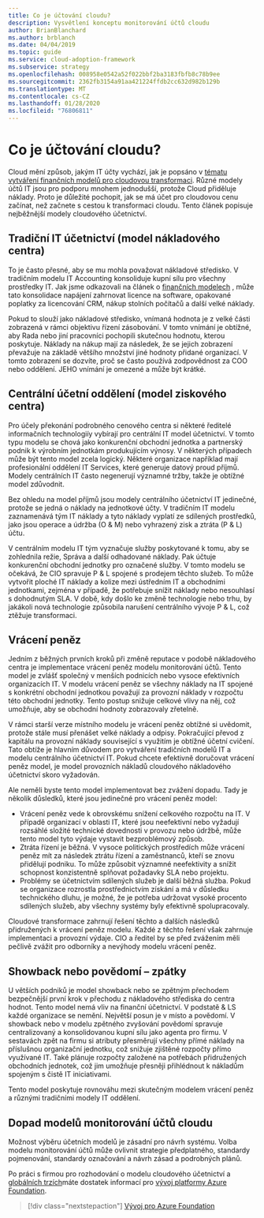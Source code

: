 ```yaml
---
title: Co je účtování cloudu?
description: Vysvětlení konceptu monitorování účtů cloudu
author: BrianBlanchard
ms.author: brblanch
ms.date: 04/04/2019
ms.topic: guide
ms.service: cloud-adoption-framework
ms.subservice: strategy
ms.openlocfilehash: 008958e0542a52f022bbf2ba3183fbfb8c78b9ee
ms.sourcegitcommit: 2362fb3154a91aa421224ffdb2cc632d982b129b
ms.translationtype: MT
ms.contentlocale: cs-CZ
ms.lasthandoff: 01/28/2020
ms.locfileid: "76806811"
---
```

<!-- markdownlint-disable MD026 -->

# <a name="what-is-cloud-accounting"></a>Co je účtování cloudu?

Cloud mění způsob, jakým IT účty vychází, jak je popsáno v [tématu vytváření finančních modelů pro cloudovou transformaci](./financial-models.md). Různé modely účtů IT jsou pro podporu mnohem jednodušší, protože Cloud přiděluje náklady. Proto je důležité pochopit, jak se má účet pro cloudovou cenu začínat, než začnete s cestou k transformaci cloudu. Tento článek popisuje nejběžnější modely cloudového účetnictví.

## <a name="traditional-it-accounting-cost-center-model"></a>Tradiční IT účetnictví (model nákladového centra)

To je často přesné, aby se mu mohla považovat nákladové středisko. V tradičním modelu IT Accounting konsoliduje kupní sílu pro všechny prostředky IT. Jak jsme odkazovali na článek o [finančních modelech](./financial-models.md) , může tato konsolidace napájení zahrnovat licence na software, opakované poplatky za licencování CRM, nákup stolních počítačů a další velké náklady.

Pokud to slouží jako nákladové středisko, vnímaná hodnota je z velké části zobrazená v rámci objektivu řízení zásobování. V tomto vnímání je obtížné, aby Rada nebo jiní pracovníci pochopili skutečnou hodnotu, kterou poskytuje. Náklady na nákup mají za následek, že se jejich zobrazení převažuje na základě většího množství jiné hodnoty přidané organizací. V tomto zobrazení se dozvíte, proč se často používá zodpovědnost za COO nebo oddělení. JEHO vnímání je omezené a může být krátké.

## <a name="central-it-accounting-profit-center-model"></a>Centrální účetní oddělení (model ziskového centra)

Pro účely překonání podrobného cenového centra si některé ředitelé informačních technologiíy vybírají pro centrální IT model účetnictví. V tomto typu modelu se chová jako konkurenční obchodní jednotka a partnerský podnik k výrobním jednotkám produkujícím výnosy. V některých případech může být tento model zcela logický. Některé organizace například mají profesionální oddělení IT Services, které generuje datový proud příjmů. Modely centrálních IT často negenerují významné tržby, takže je obtížné model zdůvodnit.

Bez ohledu na model příjmů jsou modely centrálního účetnictví IT jedinečné, protože se jedná o náklady na jednotkové účty. V tradičním IT modelu zaznamenává tým IT náklady a tyto náklady vyplatí ze sdílených prostředků, jako jsou operace a údržba (O & M) nebo vyhrazený zisk a ztráta (P & L) účtu.

V centrálním modelu IT tým vyznačuje služby poskytované k tomu, aby se zohlednila režie, Správa a další odhadované náklady. Pak účtuje konkurenční obchodní jednotky pro označené služby. V tomto modelu se očekává, že CIO spravuje P & L spojené s prodejem těchto služeb. To může vytvořit ploché IT náklady a kolize mezi ústředním IT a obchodními jednotkami, zejména v případě, že potřebuje snížit náklady nebo nesouhlasí s dohodnutým SLA. V době, kdy došlo ke změně technologie nebo trhu, by jakákoli nová technologie způsobila narušení centrálního vývoje P & L, což ztěžuje transformaci.

## <a name="chargeback"></a>Vrácení peněz

Jedním z běžných prvních kroků při změně reputace v podobě nákladového centra je implementace vrácení peněz modelu monitorování účtů. Tento model je zvlášť společný v menších podnicích nebo vysoce efektivních organizacích IT. V modelu vrácení peněz se všechny náklady na IT spojené s konkrétní obchodní jednotkou považují za provozní náklady v rozpočtu této obchodní jednotky. Tento postup snižuje celkové vlivy na něj, což umožňuje, aby se obchodní hodnoty zobrazovaly zřetelně.

V rámci starší verze místního modelu je vrácení peněz obtížné si uvědomit, protože stále musí přenášet velké náklady a odpisy. Pokračující převod z kapitálu na provozní náklady související s využitím je obtížné účetní cvičení. Tato obtíže je hlavním důvodem pro vytváření tradičních modelů IT a modelu centrálního účetnictví IT. Pokud chcete efektivně doručovat vrácení peněz model, je model provozních nákladů cloudového nákladového účetnictví skoro vyžadován.

Ale neměli byste tento model implementovat bez zvážení dopadu. Tady je několik důsledků, které jsou jedinečné pro vrácení peněz model:

- Vrácení peněz vede k obrovskému snížení celkového rozpočtu na IT. V případě organizací v oblasti IT, které jsou neefektivní nebo vyžadují rozsáhlé složité technické dovednosti v provozu nebo údržbě, může tento model tyto výdaje vystavit bezproblémový způsob.
- Ztráta řízení je běžná. V vysoce politických prostředích může vrácení peněz mít za následek ztrátu řízení a zaměstnanců, kteří se znovu přidělují podniku. To může způsobit významné neefektivity a snížit schopnost konzistentně splňovat požadavky SLA nebo projektu.
- Problémy se účetnictvím sdílených služeb je další běžná služba. Pokud se organizace rozrostla prostřednictvím získání a má v důsledku technického dluhu, je možné, že je potřeba udržovat vysoké procento sdílených služeb, aby všechny systémy byly efektivně spolupracovaly.

Cloudové transformace zahrnují řešení těchto a dalších následků přidružených k vrácení peněz modelu. Každé z těchto řešení však zahrnuje implementaci a provozní výdaje. CIO a ředitel by se před zvážením měli pečlivě zvážit pro odborníky a nevýhody modelu vrácení peněz.

## <a name="showback-or-awareness-back"></a>Showback nebo povědomí – zpátky

U větších podniků je model showback nebo se zpětným přechodem bezpečnější první krok v přechodu z nákladového střediska do centra hodnot. Tento model nemá vliv na finanční účetnictví. V podstatě & LS každé organizace se nemění. Největší posun je v místo a povědomí. V showback nebo v modelu zpětného zvyšování povědomí spravuje centralizovaný a konsolidovanou kupní sílu jako agenta pro firmu. V sestavách zpět na firmu si atributy přesměrují všechny přímé náklady na příslušnou organizační jednotku, což snižuje zjištěné rozpočty přímo využívané IT. Také plánuje rozpočty založené na potřebách přidružených obchodních jednotek, což jim umožňuje přesněji přihlédnout k nákladům spojeným s čistě IT iniciativami.

Tento model poskytuje rovnováhu mezi skutečným modelem vrácení peněz a různými tradičními modely IT oddělení.

## <a name="impact-of-cloud-accounting-models"></a>Dopad modelů monitorování účtů cloudu

Možnost výběru účetních modelů je zásadní pro návrh systému. Volba modelu monitorování účtů může ovlivnit strategie předplatného, standardy pojmenování, standardy označování a návrh zásad a podrobných plánů.

Po práci s firmou pro rozhodování o modelu cloudového účetnictví a [globálních trzích](./global-markets.md)máte dostatek informací pro [vývoj platformy Azure Foundation](../ready/index.md).

> [!div class="nextstepaction"]
> [Vývoj pro Azure Foundation](../ready/index.md)

